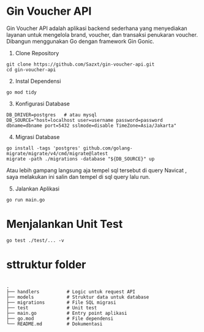 # Gin Voucher API
Gin Voucher API adalah aplikasi backend sederhana yang menyediakan layanan untuk mengelola brand, voucher, dan transaksi penukaran voucher. Dibangun menggunakan Go dengan framework Gin Gonic.

1. Clone Repository
```
git clone https://github.com/Sazxt/gin-voucher-api.git
cd gin-voucher-api
```

2. Instal Dependensi
```
go mod tidy
```

3. Konfigurasi Database
```
DB_DRIVER=postgres   # atau mysql
DB_SOURCE="host=localhost user=username password=password dbname=dbname port=5432 sslmode=disable TimeZone=Asia/Jakarta"
```

4. Migrasi Database
```
go install -tags 'postgres' github.com/golang-migrate/migrate/v4/cmd/migrate@latest
migrate -path ./migrations -database "${DB_SOURCE}" up
```
Atau lebih gampang langsung aja tempel sql tersebut di query Navicat , saya melakukan ini salin dan tempel di sql query lalu run.

5. Jalankan Aplikasi

```
go run main.go
```

# Menjalankan Unit Test

```
go test ./test/... -v
```

# sttruktur folder

```

.
├── handlers          # Logic untuk request API
├── models            # Struktur data untuk database
├── migrations        # File SQL migrasi
├── test              # Unit test
├── main.go           # Entry point aplikasi
├── go.mod            # File dependensi
└── README.md         # Dokumentasi

```

